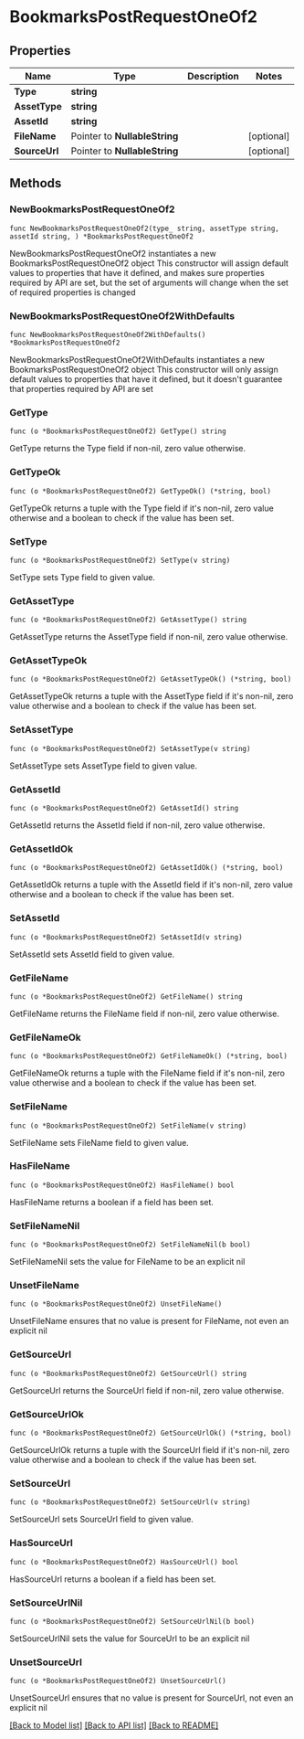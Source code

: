 # BookmarksPostRequestOneOf2

## Properties

Name | Type | Description | Notes
------------ | ------------- | ------------- | -------------
**Type** | **string** |  | 
**AssetType** | **string** |  | 
**AssetId** | **string** |  | 
**FileName** | Pointer to **NullableString** |  | [optional] 
**SourceUrl** | Pointer to **NullableString** |  | [optional] 

## Methods

### NewBookmarksPostRequestOneOf2

`func NewBookmarksPostRequestOneOf2(type_ string, assetType string, assetId string, ) *BookmarksPostRequestOneOf2`

NewBookmarksPostRequestOneOf2 instantiates a new BookmarksPostRequestOneOf2 object
This constructor will assign default values to properties that have it defined,
and makes sure properties required by API are set, but the set of arguments
will change when the set of required properties is changed

### NewBookmarksPostRequestOneOf2WithDefaults

`func NewBookmarksPostRequestOneOf2WithDefaults() *BookmarksPostRequestOneOf2`

NewBookmarksPostRequestOneOf2WithDefaults instantiates a new BookmarksPostRequestOneOf2 object
This constructor will only assign default values to properties that have it defined,
but it doesn't guarantee that properties required by API are set

### GetType

`func (o *BookmarksPostRequestOneOf2) GetType() string`

GetType returns the Type field if non-nil, zero value otherwise.

### GetTypeOk

`func (o *BookmarksPostRequestOneOf2) GetTypeOk() (*string, bool)`

GetTypeOk returns a tuple with the Type field if it's non-nil, zero value otherwise
and a boolean to check if the value has been set.

### SetType

`func (o *BookmarksPostRequestOneOf2) SetType(v string)`

SetType sets Type field to given value.


### GetAssetType

`func (o *BookmarksPostRequestOneOf2) GetAssetType() string`

GetAssetType returns the AssetType field if non-nil, zero value otherwise.

### GetAssetTypeOk

`func (o *BookmarksPostRequestOneOf2) GetAssetTypeOk() (*string, bool)`

GetAssetTypeOk returns a tuple with the AssetType field if it's non-nil, zero value otherwise
and a boolean to check if the value has been set.

### SetAssetType

`func (o *BookmarksPostRequestOneOf2) SetAssetType(v string)`

SetAssetType sets AssetType field to given value.


### GetAssetId

`func (o *BookmarksPostRequestOneOf2) GetAssetId() string`

GetAssetId returns the AssetId field if non-nil, zero value otherwise.

### GetAssetIdOk

`func (o *BookmarksPostRequestOneOf2) GetAssetIdOk() (*string, bool)`

GetAssetIdOk returns a tuple with the AssetId field if it's non-nil, zero value otherwise
and a boolean to check if the value has been set.

### SetAssetId

`func (o *BookmarksPostRequestOneOf2) SetAssetId(v string)`

SetAssetId sets AssetId field to given value.


### GetFileName

`func (o *BookmarksPostRequestOneOf2) GetFileName() string`

GetFileName returns the FileName field if non-nil, zero value otherwise.

### GetFileNameOk

`func (o *BookmarksPostRequestOneOf2) GetFileNameOk() (*string, bool)`

GetFileNameOk returns a tuple with the FileName field if it's non-nil, zero value otherwise
and a boolean to check if the value has been set.

### SetFileName

`func (o *BookmarksPostRequestOneOf2) SetFileName(v string)`

SetFileName sets FileName field to given value.

### HasFileName

`func (o *BookmarksPostRequestOneOf2) HasFileName() bool`

HasFileName returns a boolean if a field has been set.

### SetFileNameNil

`func (o *BookmarksPostRequestOneOf2) SetFileNameNil(b bool)`

 SetFileNameNil sets the value for FileName to be an explicit nil

### UnsetFileName
`func (o *BookmarksPostRequestOneOf2) UnsetFileName()`

UnsetFileName ensures that no value is present for FileName, not even an explicit nil
### GetSourceUrl

`func (o *BookmarksPostRequestOneOf2) GetSourceUrl() string`

GetSourceUrl returns the SourceUrl field if non-nil, zero value otherwise.

### GetSourceUrlOk

`func (o *BookmarksPostRequestOneOf2) GetSourceUrlOk() (*string, bool)`

GetSourceUrlOk returns a tuple with the SourceUrl field if it's non-nil, zero value otherwise
and a boolean to check if the value has been set.

### SetSourceUrl

`func (o *BookmarksPostRequestOneOf2) SetSourceUrl(v string)`

SetSourceUrl sets SourceUrl field to given value.

### HasSourceUrl

`func (o *BookmarksPostRequestOneOf2) HasSourceUrl() bool`

HasSourceUrl returns a boolean if a field has been set.

### SetSourceUrlNil

`func (o *BookmarksPostRequestOneOf2) SetSourceUrlNil(b bool)`

 SetSourceUrlNil sets the value for SourceUrl to be an explicit nil

### UnsetSourceUrl
`func (o *BookmarksPostRequestOneOf2) UnsetSourceUrl()`

UnsetSourceUrl ensures that no value is present for SourceUrl, not even an explicit nil

[[Back to Model list]](../README.md#documentation-for-models) [[Back to API list]](../README.md#documentation-for-api-endpoints) [[Back to README]](../README.md)


